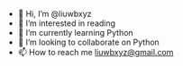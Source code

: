 - 👋 Hi, I’m @liuwbxyz
- 👀 I’m interested in reading
- 🌱 I’m currently learning Python
- 💞️ I’m looking to collaborate on Python
- 📫 How to reach me liuwbxyz@gmail.com

<!---
liuwbxyz/liuwbxyz is a ✨ special ✨ repository because its `README.md` (this file) appears on your GitHub profile.
You can click the Preview link to take a look at your changes.
--->
